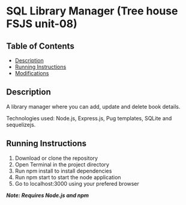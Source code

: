 # SQL Library Manager (Tree house FSJS unit-08)

## Table of Contents

* [Description](#description)
* [Running Instructions](#running-instructions)
* [Modifications](#modifications)

## Description

A library manager where you can add, update and delete book details. 

Technologies used: Node.js, Express.js, Pug templates, SQLite and sequelizejs.

## Running Instructions

1. Download or clone the repository
2. Open Terminal in the project directory
3. Run npm install to install dependencies
4. Run npm start to start the node application
5. Go to localhost:3000 using your prefered browser

**_Note: Requires Node.js and npm_**



